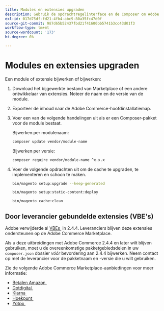 ```yaml
---
title: Modules en extensies upgraden
description: Gebruik de opdrachtregelinterface en de Composer om Adobe Commerce-modules en -extensies te upgraden.
exl-id: 017d75df-fd21-4fb4-abc9-80a35fc47d0f
source-git-commit: 987d65b52437fbd21f41600bb5741b3cc43d01f3
workflow-type: tm+mt
source-wordcount: '173'
ht-degree: 0%

---
```


# Modules en extensies upgraden

Een module of extensie bijwerken of bijwerken:

1. Download het bijgewerkte bestand van Marketplace of een andere ontwikkelaar van extensies. Noteer de naam en de versie van de module.

1. Exporteer de inhoud naar de Adobe Commerce-hoofdinstallatiemap.

1. Voer een van de volgende handelingen uit als er een Composer-pakket voor de module bestaat.

   Bijwerken per modulenaam:

   ```bash
   composer update vendor/module-name
   ```

   Bijwerken per versie:

   ```bash
   composer require vendor/module-name ^x.x.x
   ```

1. Voer de volgende opdrachten uit om de cache te upgraden, te implementeren en schoon te maken.

   ```bash
   bin/magento setup:upgrade --keep-generated
   ```

   ```bash
   bin/magento setup:static-content:deploy
   ```

   ```bash
   bin/magento cache:clean
   ```

## Door leverancier gebundelde extensies (VBE&#39;s)

Adobe verwijderde al [&#x200B; VBEs &#x200B;](https://experienceleague.adobe.com/nl/docs/commerce-operations/upgrade-guide/modules/upgrade) in 2.4.4. Leveranciers blijven deze extensies ondersteunen op de Adobe Commerce Marketplace.

Als u deze uitbreidingen met Adobe Commerce 2.4.4 en later wilt blijven gebruiken, moet u de overeenkomstige pakketgebiedsdelen in uw `composer.json` dossier _vóór_ bevordering aan 2.4.4 bijwerken. Neem contact op met de leverancier voor de pakketnaam en -versie die u wilt gebruiken.

Zie de volgende Adobe Commerce Marketplace-aanbiedingen voor meer informatie:

- [&#x200B; Betalen Amazon &#x200B;](https://marketplace.magento.com/amzn-amazon-pay-magento-2-module.html)
- [&#x200B; Dotdigital &#x200B;](https://marketplace.magento.com/dotdigital-dotdigital-magento2-os-package.html)
- [&#x200B; Klarna &#x200B;](https://marketplace.magento.com/klarna-m2-klarna.html)
- [&#x200B; Hoekpunt &#x200B;](https://marketplace.magento.com/vertexinc-vertex-tax-module.html)
- [&#x200B; Yotpo &#x200B;](https://marketplace.magento.com/yotpo-module-yotpo.html)

